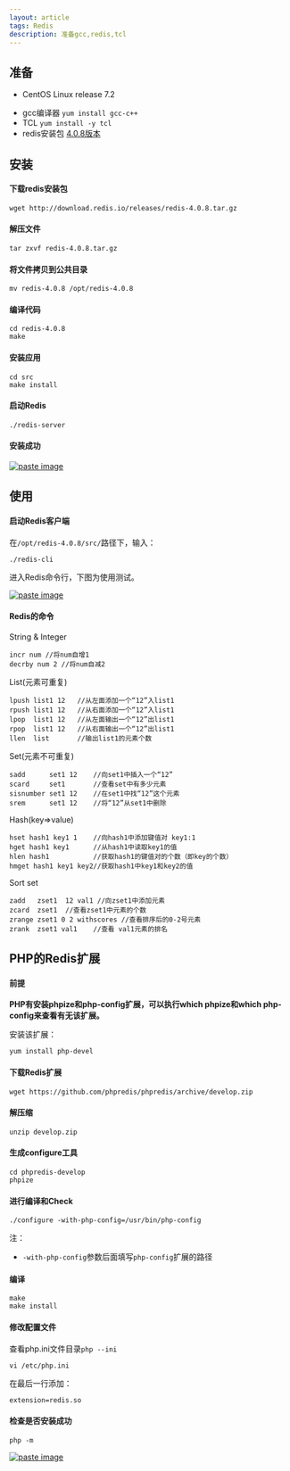 ```yaml
---
layout: article
tags: Redis
description: 准备gcc,redis,tcl
---
```

## 准备

- CentOS Linux release 7.2

<!--more-->

- gcc编译器 `yum install gcc-c++`
- TCL `yum install -y tcl`
- redis安装包 [4.0.8版本](http://download.redis.io/releases/redis-4.0.8.tar.gz)



## 安装

#### 下载redis安装包

```
wget http://download.redis.io/releases/redis-4.0.8.tar.gz
```

#### 解压文件

```
tar zxvf redis-4.0.8.tar.gz
```

#### 将文件拷贝到公共目录

```
mv redis-4.0.8 /opt/redis-4.0.8
```

#### 编译代码

```
cd redis-4.0.8
make
```

#### 安装应用

```
cd src
make install
```

#### 启动Redis

```
./redis-server
```

#### 安装成功

[![paste image](http://cdn.lisongqian.cn/1521099902264vxj9b17w.png?imageslim)](http://cdn.lisongqian.cn/1521099902264vxj9b17w.png?imageslim)

## 使用

#### 启动Redis客户端

在`/opt/redis-4.0.8/src/`路径下，输入：

```
./redis-cli
```

进入Redis命令行，下图为使用测试。

[![paste image](http://cdn.lisongqian.cn/1521100328992ziaupsv0.png?imageslim)](http://cdn.lisongqian.cn/1521100328992ziaupsv0.png?imageslim)

#### Redis的命令

String & Integer

```
incr num //将num自增1
decrby num 2 //将num自减2
```

List(元素可重复)

```
lpush list1 12   //从左面添加一个“12”入list1
rpush list1 12   //从右面添加一个“12”入list1
lpop  list1 12   //从左面输出一个“12”出list1
rpop  list1 12   //从右面输出一个“12”出list1
llen  list       //输出list1的元素个数
```

Set(元素不可重复)

```
sadd      set1 12    //向set1中插入一个“12”
scard     set1       //查看set中有多少元素
sisnumber set1 12    //在set1中找“12”这个元素
srem      set1 12    //将“12”从set1中删除
```

Hash(key=>value)

```
hset hash1 key1 1    //向hash1中添加键值对 key1:1
hget hash1 key1      //从hash1中读取key1的值
hlen hash1           //获取hash1的键值对的个数（即key的个数）
hmget hash1 key1 key2//获取hash1中key1和key2的值
```

Sort set

```
zadd   zset1  12 val1 //向zset1中添加元素
zcard  zset1  //查看zset1中元素的个数
zrange zset1 0 2 withscores //查看排序后的0-2号元素
zrank  zset1 val1    //查看 val1元素的排名
```

## PHP的Redis扩展

#### 前提

**PHP有安装phpize和php-config扩展，可以执行which phpize和which php-config来查看有无该扩展。**

安装该扩展：

```
yum install php-devel
```

#### 下载Redis扩展

```
wget https://github.com/phpredis/phpredis/archive/develop.zip
```

#### 解压缩

```
unzip develop.zip
```

#### 生成configure工具

```
cd phpredis-develop
phpize
```

#### 进行编译和Check

```
./configure -with-php-config=/usr/bin/php-config
```

注：

- `-with-php-config`参数后面填写`php-config`扩展的路径

#### 编译

```
make
make install
```

#### 修改配置文件

查看php.ini文件目录`php --ini`

```
vi /etc/php.ini
```

在最后一行添加：

```
extension=redis.so
```

#### 检查是否安装成功

```
php -m
```

[![paste image](http://cdn.lisongqian.cn/1521106763202358gzkcc.png?imageslim)](http://cdn.lisongqian.cn/1521106763202358gzkcc.png?imageslim)